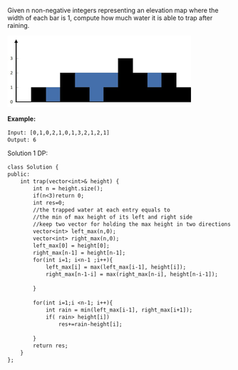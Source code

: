 Given n non-negative integers representing an elevation map where the width of each bar is 1, compute how much water it is able to trap after raining.  

![alt text](https://github.com/xuleidawang/Leetcode/blob/master/images/47.png "")  

**Example:**  
```
Input: [0,1,0,2,1,0,1,3,2,1,2,1]
Output: 6
```

Solution 1 DP:
```
class Solution {
public:
    int trap(vector<int>& height) {
        int n = height.size();
        if(n<3)return 0;
        int res=0;
        //the trapped water at each entry equals to 
        //the min of max height of its left and right side
        //keep two vector for holding the max height in two directions
        vector<int> left_max(n,0);
        vector<int> right_max(n,0);
        left_max[0] = height[0];
        right_max[n-1] = height[n-1];
        for(int i=1; i<n-1 ;i++){
            left_max[i] = max(left_max[i-1], height[i]);
            right_max[n-1-i] = max(right_max[n-i], height[n-i-1]);
            
        }
        
        for(int i=1;i <n-1; i++){
            int rain = min(left_max[i-1], right_max[i+1]);
            if( rain> height[i])
                res+=rain-height[i];
                
        }
        return res;
    }
};
```
